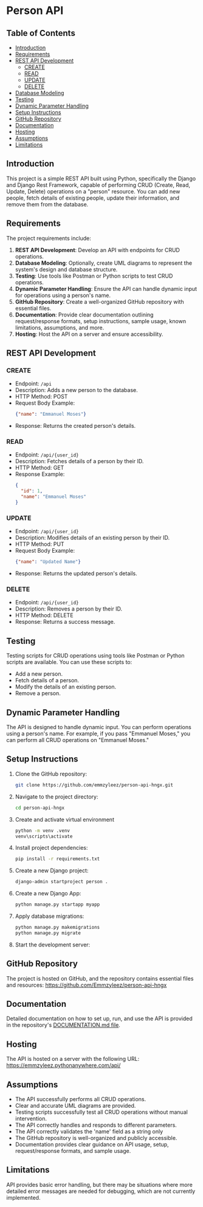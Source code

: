# Person API

## Table of Contents

- [Introduction](#introduction)
- [Requirements](#requirements)
- [REST API Development](#rest-api-development)
  - [CREATE](#create)
  - [READ](#read)
  - [UPDATE](#update)
  - [DELETE](#delete)
- [Database Modeling](#database-modeling)
- [Testing](#testing)
- [Dynamic Parameter Handling](#dynamic-parameter-handling)
- [Setup Instructions](#setup-instructions)
- [GitHub Repository](#github-repository)
- [Documentation](#documentation)
- [Hosting](#hosting)
- [Assumptions](#assumptions)
- [Limitations](#limitations)

## Introduction

This project is a simple REST API built using Python, specifically the Django and Django Rest Framework, capable of performing CRUD (Create, Read, Update, Delete) operations on a "person" resource. You can add new people, fetch details of existing people, update their information, and remove them from the database.

## Requirements

The project requirements include:

1. **REST API Development**: Develop an API with endpoints for CRUD operations.
2. **Database Modeling**: Optionally, create UML diagrams to represent the system's design and database structure.
3. **Testing**: Use tools like Postman or Python scripts to test CRUD operations.
4. **Dynamic Parameter Handling**: Ensure the API can handle dynamic input for operations using a person's name.
5. **GitHub Repository**: Create a well-organized GitHub repository with essential files.
6. **Documentation**: Provide clear documentation outlining request/response formats, setup instructions, sample usage, known limitations, assumptions, and more.
7. **Hosting**: Host the API on a server and ensure accessibility.

## REST API Development

### CREATE

- Endpoint: `/api`
- Description: Adds a new person to the database.
- HTTP Method: POST
- Request Body Example:
  ```json
  {"name": "Emmanuel Moses"}
- Response: Returns the created person's details.

### READ

- Endpoint: `/api/{user_id}`
- Description: Fetches details of a person by their ID.
- HTTP Method: GET
- Response Example:
  ```json
  {
    "id": 1,
    "name": "Emmanuel Moses"
  }

### UPDATE

- Endpoint: `/api/{user_id}`
- Description: Modifies details of an existing person by their ID.
- HTTP Method: PUT
- Request Body Example:
  ```json
  {"name": "Updated Name"}
- Response: Returns the updated person's details.

### DELETE
- Endpoint: `/api/{user_id}`
- Description: Removes a person by their ID.
- HTTP Method: DELETE
- Response: Returns a success message.
  
## Testing
Testing scripts for CRUD operations using tools like Postman or Python scripts are available. You can use these scripts to:

- Add a new person.
- Fetch details of a person.
- Modify the details of an existing person.
- Remove a person.

## Dynamic Parameter Handling
The API is designed to handle dynamic input. You can perform operations using a person's name. For example, if you pass "Emmanuel Moses," you can perform all CRUD operations on "Emmanuel Moses."

## Setup Instructions

1. Clone the GitHub repository:

   ```bash
   git clone https://github.com/emmzyleez/person-api-hngx.git 
2. Navigate to the project directory:

   ```bash
   cd person-api-hngx
 3. Create and activate virtual environment
    
    ```bash
    python -m venv .venv
    venv\scripts\activate
 4. Install project dependencies:

    ```bash
    pip install -r requirements.txt
5. Create a new Django project:

   ```bash
   django-admin startproject person .
6. Create a new Django App:

   ```bash
   python manage.py startapp myapp
7. Apply database migrations:

   ```bash
   python manage.py makemigrations
   python manage.py migrate
8. Start the development server:

## GitHub Repository
The project is hosted on GitHub, and the repository contains essential files and resources: https://github.com/Emmzyleez/person-api-hngx

## Documentation
Detailed documentation on how to set up, run, and use the API is provided in the repository's [DOCUMENTATION.md file](https://github.com/Emmzyleez/person-api-hngx/blob/main/DOCUMENTAION.md). 

## Hosting
The API is hosted on a server with the following URL: https://emmzyleez.pythonanywhere.com/api/

## Assumptions
- The API successfully performs all CRUD operations.
- Clear and accurate UML diagrams are provided.
- Testing scripts successfully test all CRUD operations without manual intervention.
- The API correctly handles and responds to different parameters.
- The API correctly validates the 'name' field as a string only
- The GitHub repository is well-organized and publicly accessible.
- Documentation provides clear guidance on API usage, setup, request/response formats, and sample usage.

## Limitations
API provides basic error handling, but there may be situations where more detailed error messages are needed for debugging, which are not currently implemented.
